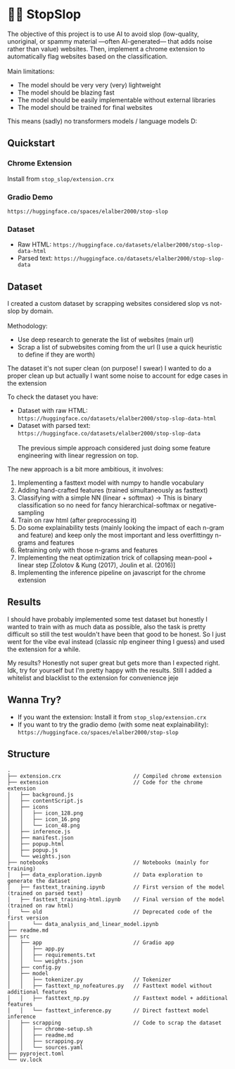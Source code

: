 # 🚫🧟 StopSlop

The objective of this project is to use AI to avoid slop (low-quality, unoriginal, or spammy material —often AI-generated— that adds noise rather than value) websites. Then, implement a chrome extension to automatically flag websites based on the classification.
<br><br>
Main limitations:
- The model should be very very (very) lightweight
- The model should be blazing fast
- The model should be easily implementable without external libraries
- The model should be trained for final websites

This means (sadly) no transformers models / language models  D:


## Quickstart

### Chrome Extension
Install from
```stop_slop/extension.crx```

### Gradio Demo
```https://huggingface.co/spaces/elalber2000/stop-slop```

### Dataset
- Raw HTML: ```https://huggingface.co/datasets/elalber2000/stop-slop-data-html```
- Parsed text: ```https://huggingface.co/datasets/elalber2000/stop-slop-data```

## Dataset

I created a custom dataset by scrapping websites considered slop vs not-slop by domain.
<br><br>
Methodology:
- Use deep research to generate the list of websites (main url)
- Scrap a list of subwebsites coming from the url (I use a quick heuristic to define if they are worth)

The dataset it's not super clean (on purpose! I swear)
I wanted to do a proper clean up but actually I want some noise to account for edge cases in the extension

To check the dataset you have:
- Dataset with raw HTML: ```https://huggingface.co/datasets/elalber2000/stop-slop-data-html```
- Dataset with parsed text: ```https://huggingface.co/datasets/elalber2000/stop-slop-data```
<br><br>
The previous simple approach considered just doing some feature engineering
with linear regression on top.

The new approach is a bit more ambitious, it involves:
1. Implementing a fasttext model with numpy to handle vocabulary
2. Adding hand-crafted features (trained simultaneously as fasttext)
3. Classifying with a simple NN (linear + softmax) -> This is binary classification so no need for fancy hierarchical-softmax or negative-sampling
4. Train on raw html (after preprocessing it)
5. Do some explainability tests (mainly looking the impact of each n-gram and feature) and keep only the most important and less overfittingy n-grams and features
6. Retraining only with those n-grams and features
7. Implementing the neat optimization trick of collapsing mean-pool + linear step [Zolotov & Kung (2017), Joulin et al. (2016)]
8. Implementing the inference pipeline on javascript for the chrome extension


## Results

I should have probably implemented some test dataset but honestly I wanted to train with as much data as possible, also the task is pretty difficult so still the test wouldn't have been that good to be honest. So I just went for the vibe eval instead (classic nlp engineer thing I guess) and used the extension for a while.

My results? Honestly not super great but gets more than I expected right. Idk, try for yourself but I'm pretty happy with the results.
Still I added a whitelist and blacklist to the extension for convenience jeje


## Wanna Try?

- If you want the extension: Install it from ```stop_slop/extension.crx```
- If you want to try the gradio demo (with some neat explainability): ```https://huggingface.co/spaces/elalber2000/stop-slop```


## Structure

```plaintext
. 
├── extension.crx                       // Compiled chrome extension
├── extension                           // Code for the chrome extension
│   ├── background.js
│   ├── contentScript.js
│   ├── icons
│   │   ├── icon_128.png
│   │   ├── icon_16.png
│   │   └── icon_48.png
│   ├── inference.js
│   ├── manifest.json
│   ├── popup.html
│   ├── popup.js
│   └── weights.json
├── notebooks                           // Notebooks (mainly for training)
│   ├── data_exploration.ipynb          // Data exploration to generate the dataset
│   ├── fasttext_training.ipynb         // First version of the model (trained on parsed text)
│   ├── fasttext_training-html.ipynb    // Final version of the model (trained on raw html)
│   └── old                             // Deprecated code of the first version
│       └── data_analysis_and_linear_model.ipynb
├── readme.md
├── src
│   ├── app                             // Gradio app
│   │   ├── app.py
│   │   ├── requirements.txt
│   │   └── weights.json
│   ├── config.py
│   ├── model
│   │   ├── tokenizer.py                // Tokenizer
│   │   ├── fasttext_np_nofeatures.py   // Fasttext model without additional features
│   │   ├── fasttext_np.py              // Fasttext model + additional features
│   │   └── fasttext_inference.py       // Direct fasttext model inference
│   ├── scrapping                       // Code to scrap the dataset
│   │   ├── chrome-setup.sh
│   │   ├── readme.md
│   │   ├── scrapping.py
│   │   └── sources.yaml
├── pyproject.toml
└── uv.lock
```